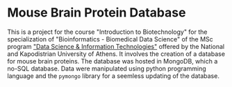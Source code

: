 # Mouse Brain Protein Database
This is a project for the course "Introduction to Biotechnology" for the specialization of "Bioinformatics - Biomedical Data Science" of the MSc program ["Data Science & Information Technologies"](https://dsit.di.uoa.gr) offered by the National and Kapodistrian University of Athens.
It involves the creation of a database for mouse brain proteins.
The database was hosted in MongoDB, which a no-SQL database.
Data were manipulated using python programming language and the `pymongo` library for a seemless updating of the database.
